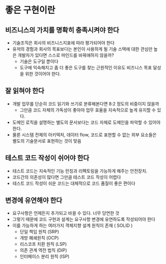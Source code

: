 # 좋은 구현이란

## 비즈니스의 가치를 명확히 충족시켜야 한다
- 기술조직은 회사의 비즈니스지표에 따라 평가되어야 한다
- 유저의 경험과 회사의 목표보다는 본인이 사용하게 될 기술 스택에 대한 관심만 높은 개발자가 있다면 스스로 마인드를 바꿔애하지 않을까?
    - 기술은 도구일 뿐이다
    - 도구에 익숙해지고 좀 더 좋은 도구를 찾는 근원적인 이유도 비즈니스 목표 달성을 위한 것이어야 한다.


## 잘 읽혀야 한다
- 개발 업무를 단순히 코드 읽기와 쓰기로 분류해본다면 8:2 정도의 비중이지 않을까
    - 그만큼 코드 자체의 가독성이 좋아야 업무 효율을 지속적으로 높게 유지할 수 있다.
- 도메인 로직을 설명하는 별도의 문서보다는 코드 자체로 도메인을 파악할 수 있어야 한다.
- 물론 시스템 전체의 아키텍처, 데이터 flow, 코드로 표현할 수 없는 외부 요소들은 별도의 기술문서로 표현하는 것이 맞음

## 테스트 코드 작성이 쉬어야 한다
- 테스트 코드는 지속적인 기능 런칭과 리펙토링을 가능하게 해주는 안전장치.
- 코드간의 의존성이 많다면 그만큼 테스트 코드 작성이 어렵다
- 테스트 코드 작성이 쉬운 코드는 대체적으로 코드 품질이 좋은 편이다

## 변경에 유연해야 한다
- 요구사항은 언제든지 추가되고 바귈 수 있다. 너무 당연한 것
- 그렇기 때문에 코드 구현과 설계는 요구사항 변경에 유연하도록 작성되어야 한다
- 이를 가능하게 하는 여러가지 객체지향 설계 원칙이 존재 ( SOLID )
    - 단일 책임 원칙 (SRP)
    - 개방 폐쇄원칙 (OCP)
    - 리스코프 치환 원칙 (LSP)
    - 의존 관계 역전 법칙 (DIP)
    - 인터페이스 분리 원칙 (ISP)
